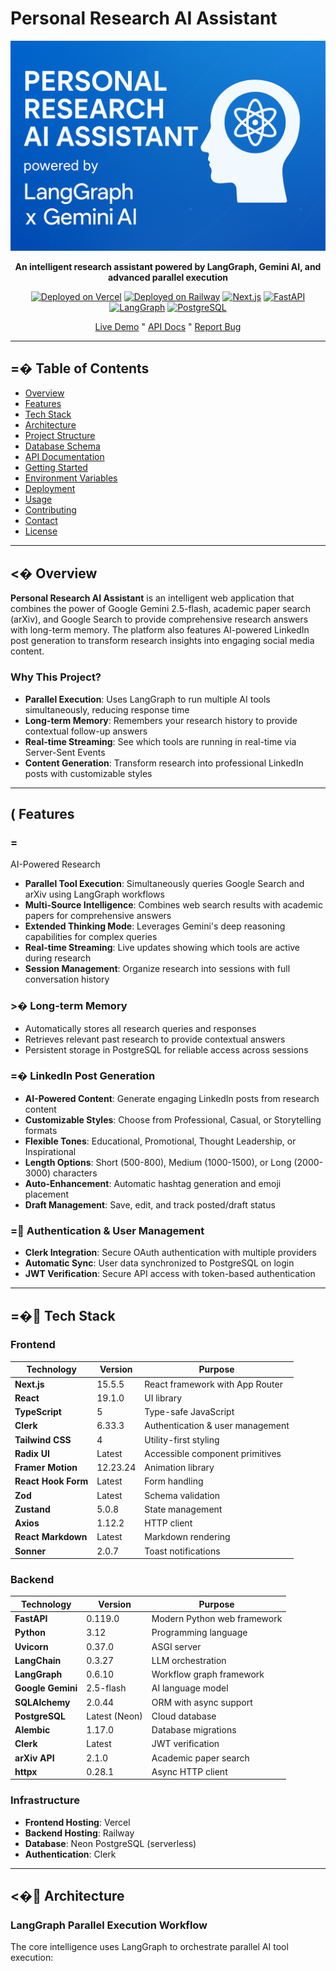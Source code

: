 # Personal Research AI Assistant

![Personal Research AI Assistant Banner](bannerImage.png)

<div align="center">

**An intelligent research assistant powered by LangGraph, Gemini AI, and advanced parallel execution**

[![Deployed on Vercel](https://img.shields.io/badge/Frontend-Vercel-black?style=flat&logo=vercel)](https://aiagent-ten-nu.vercel.app)
[![Deployed on Railway](https://img.shields.io/badge/Backend-Railway-purple?style=flat&logo=railway)](https://railway.app)
[![Next.js](https://img.shields.io/badge/Next.js-15-black?style=flat&logo=next.js)](https://nextjs.org/)
[![FastAPI](https://img.shields.io/badge/FastAPI-0.119-009688?style=flat&logo=fastapi)](https://fastapi.tiangolo.com/)
[![LangGraph](https://img.shields.io/badge/LangGraph-0.6-blue?style=flat)](https://langchain-ai.github.io/langgraph/)
[![PostgreSQL](https://img.shields.io/badge/PostgreSQL-Neon-336791?style=flat&logo=postgresql)](https://neon.tech/)

[Live Demo](https://aiagent-ten-nu.vercel.app) " [API Docs](https://your-backend-url.up.railway.app/docs) " [Report Bug](https://github.com/yourusername/aiagent/issues)

</div>

---

## =� Table of Contents

- [Overview](#overview)
- [Features](#features)
- [Tech Stack](#tech-stack)
- [Architecture](#architecture)
- [Project Structure](#project-structure)
- [Database Schema](#database-schema)
- [API Documentation](#api-documentation)
- [Getting Started](#getting-started)
- [Environment Variables](#environment-variables)
- [Deployment](#deployment)
- [Usage](#usage)
- [Contributing](#contributing)
- [Contact](#contact)
- [License](#license)

---

## <� Overview

**Personal Research AI Assistant** is an intelligent web application that combines the power of Google Gemini 2.5-flash, academic paper search (arXiv), and Google Search to provide comprehensive research answers with long-term memory. The platform also features AI-powered LinkedIn post generation to transform research insights into engaging social media content.

### Why This Project?

- **Parallel Execution**: Uses LangGraph to run multiple AI tools simultaneously, reducing response time
- **Long-term Memory**: Remembers your research history to provide contextual follow-up answers
- **Real-time Streaming**: See which tools are running in real-time via Server-Sent Events
- **Content Generation**: Transform research into professional LinkedIn posts with customizable styles

---

## ( Features

### =
 AI-Powered Research
- **Parallel Tool Execution**: Simultaneously queries Google Search and arXiv using LangGraph workflows
- **Multi-Source Intelligence**: Combines web search results with academic papers for comprehensive answers
- **Extended Thinking Mode**: Leverages Gemini's deep reasoning capabilities for complex queries
- **Real-time Streaming**: Live updates showing which tools are active during research
- **Session Management**: Organize research into sessions with full conversation history

### >� Long-term Memory
- Automatically stores all research queries and responses
- Retrieves relevant past research to provide contextual answers
- Persistent storage in PostgreSQL for reliable access across sessions

### =� LinkedIn Post Generation
- **AI-Powered Content**: Generate engaging LinkedIn posts from research content
- **Customizable Styles**: Choose from Professional, Casual, or Storytelling formats
- **Flexible Tones**: Educational, Promotional, Thought Leadership, or Inspirational
- **Length Options**: Short (500-800), Medium (1000-1500), or Long (2000-3000) characters
- **Auto-Enhancement**: Automatic hashtag generation and emoji placement
- **Draft Management**: Save, edit, and track posted/draft status

### = Authentication & User Management
- **Clerk Integration**: Secure OAuth authentication with multiple providers
- **Automatic Sync**: User data synchronized to PostgreSQL on login
- **JWT Verification**: Secure API access with token-based authentication

---

## =� Tech Stack

### Frontend
| Technology | Version | Purpose |
|------------|---------|---------|
| **Next.js** | 15.5.5 | React framework with App Router |
| **React** | 19.1.0 | UI library |
| **TypeScript** | 5 | Type-safe JavaScript |
| **Clerk** | 6.33.3 | Authentication & user management |
| **Tailwind CSS** | 4 | Utility-first styling |
| **Radix UI** | Latest | Accessible component primitives |
| **Framer Motion** | 12.23.24 | Animation library |
| **React Hook Form** | Latest | Form handling |
| **Zod** | Latest | Schema validation |
| **Zustand** | 5.0.8 | State management |
| **Axios** | 1.12.2 | HTTP client |
| **React Markdown** | Latest | Markdown rendering |
| **Sonner** | 2.0.7 | Toast notifications |

### Backend
| Technology | Version | Purpose |
|------------|---------|---------|
| **FastAPI** | 0.119.0 | Modern Python web framework |
| **Python** | 3.12 | Programming language |
| **Uvicorn** | 0.37.0 | ASGI server |
| **LangChain** | 0.3.27 | LLM orchestration |
| **LangGraph** | 0.6.10 | Workflow graph framework |
| **Google Gemini** | 2.5-flash | AI language model |
| **SQLAlchemy** | 2.0.44 | ORM with async support |
| **PostgreSQL** | Latest (Neon) | Cloud database |
| **Alembic** | 1.17.0 | Database migrations |
| **Clerk** | Latest | JWT verification |
| **arXiv API** | 2.1.0 | Academic paper search |
| **httpx** | 0.28.1 | Async HTTP client |

### Infrastructure
- **Frontend Hosting**: Vercel
- **Backend Hosting**: Railway
- **Database**: Neon PostgreSQL (serverless)
- **Authentication**: Clerk

---

## <� Architecture

### LangGraph Parallel Execution Workflow

The core intelligence uses LangGraph to orchestrate parallel AI tool execution:

```

